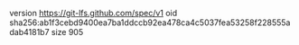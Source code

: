 version https://git-lfs.github.com/spec/v1
oid sha256:ab1f3cebd9400ea7ba1ddccb92ea478ca4c5037fea53258f228555adab4181b7
size 905
